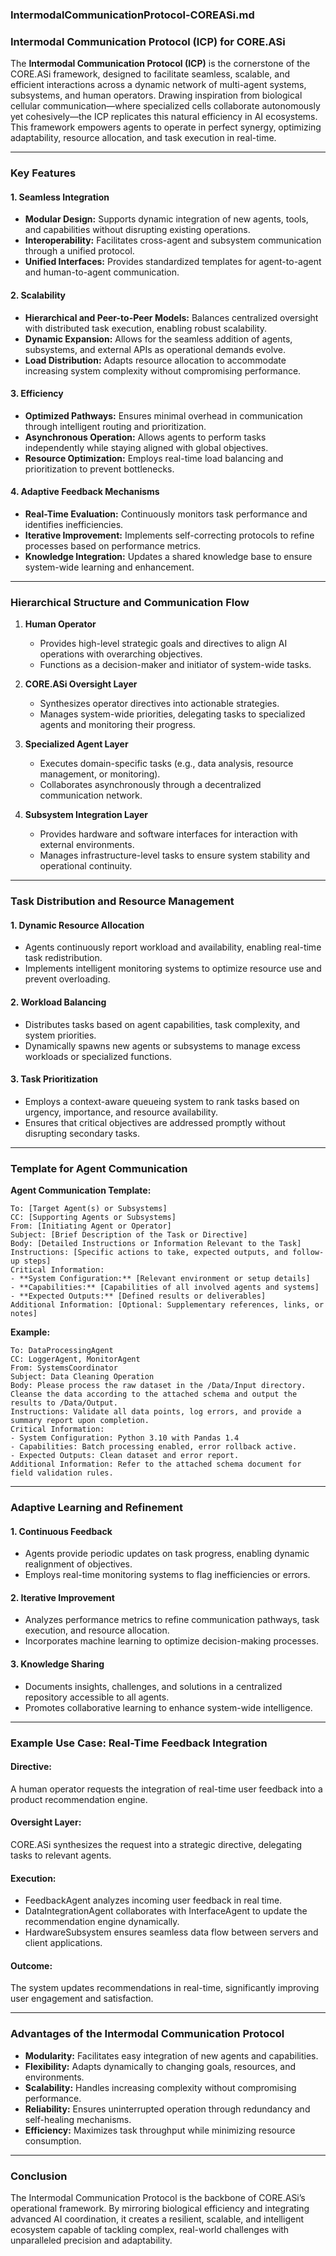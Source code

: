 ### IntermodalCommunicationProtocol-COREASi.md  
### Intermodal Communication Protocol (ICP) for CORE.ASi  

The **Intermodal Communication Protocol (ICP)** is the cornerstone of the CORE.ASi framework, designed to facilitate seamless, scalable, and efficient interactions across a dynamic network of multi-agent systems, subsystems, and human operators. Drawing inspiration from biological cellular communication—where specialized cells collaborate autonomously yet cohesively—the ICP replicates this natural efficiency in AI ecosystems. This framework empowers agents to operate in perfect synergy, optimizing adaptability, resource allocation, and task execution in real-time.  

---

### **Key Features**  

#### **1. Seamless Integration**  
- **Modular Design:** Supports dynamic integration of new agents, tools, and capabilities without disrupting existing operations.  
- **Interoperability:** Facilitates cross-agent and subsystem communication through a unified protocol.  
- **Unified Interfaces:** Provides standardized templates for agent-to-agent and human-to-agent communication.  

#### **2. Scalability**  
- **Hierarchical and Peer-to-Peer Models:** Balances centralized oversight with distributed task execution, enabling robust scalability.  
- **Dynamic Expansion:** Allows for the seamless addition of agents, subsystems, and external APIs as operational demands evolve.  
- **Load Distribution:** Adapts resource allocation to accommodate increasing system complexity without compromising performance.  

#### **3. Efficiency**  
- **Optimized Pathways:** Ensures minimal overhead in communication through intelligent routing and prioritization.  
- **Asynchronous Operation:** Allows agents to perform tasks independently while staying aligned with global objectives.  
- **Resource Optimization:** Employs real-time load balancing and prioritization to prevent bottlenecks.  

#### **4. Adaptive Feedback Mechanisms**  
- **Real-Time Evaluation:** Continuously monitors task performance and identifies inefficiencies.  
- **Iterative Improvement:** Implements self-correcting protocols to refine processes based on performance metrics.  
- **Knowledge Integration:** Updates a shared knowledge base to ensure system-wide learning and enhancement.  

---

### **Hierarchical Structure and Communication Flow**  

1. **Human Operator**  
   - Provides high-level strategic goals and directives to align AI operations with overarching objectives.  
   - Functions as a decision-maker and initiator of system-wide tasks.  

2. **CORE.ASi Oversight Layer**  
   - Synthesizes operator directives into actionable strategies.  
   - Manages system-wide priorities, delegating tasks to specialized agents and monitoring their progress.  

3. **Specialized Agent Layer**  
   - Executes domain-specific tasks (e.g., data analysis, resource management, or monitoring).  
   - Collaborates asynchronously through a decentralized communication network.  

4. **Subsystem Integration Layer**  
   - Provides hardware and software interfaces for interaction with external environments.  
   - Manages infrastructure-level tasks to ensure system stability and operational continuity.  

---

### **Task Distribution and Resource Management**  

#### **1. Dynamic Resource Allocation**  
- Agents continuously report workload and availability, enabling real-time task redistribution.  
- Implements intelligent monitoring systems to optimize resource use and prevent overloading.  

#### **2. Workload Balancing**  
- Distributes tasks based on agent capabilities, task complexity, and system priorities.  
- Dynamically spawns new agents or subsystems to manage excess workloads or specialized functions.  

#### **3. Task Prioritization**  
- Employs a context-aware queueing system to rank tasks based on urgency, importance, and resource availability.  
- Ensures that critical objectives are addressed promptly without disrupting secondary tasks.  

---

### **Template for Agent Communication**  

**Agent Communication Template:**  
```
To: [Target Agent(s) or Subsystems]  
CC: [Supporting Agents or Subsystems]  
From: [Initiating Agent or Operator]  
Subject: [Brief Description of the Task or Directive]  
Body: [Detailed Instructions or Information Relevant to the Task]  
Instructions: [Specific actions to take, expected outputs, and follow-up steps]  
Critical Information:  
- **System Configuration:** [Relevant environment or setup details]  
- **Capabilities:** [Capabilities of all involved agents and systems]  
- **Expected Outputs:** [Defined results or deliverables]  
Additional Information: [Optional: Supplementary references, links, or notes]  
```

**Example:**  
```
To: DataProcessingAgent  
CC: LoggerAgent, MonitorAgent  
From: SystemsCoordinator  
Subject: Data Cleaning Operation  
Body: Please process the raw dataset in the /Data/Input directory. Cleanse the data according to the attached schema and output the results to /Data/Output.  
Instructions: Validate all data points, log errors, and provide a summary report upon completion.  
Critical Information:  
- System Configuration: Python 3.10 with Pandas 1.4  
- Capabilities: Batch processing enabled, error rollback active.  
- Expected Outputs: Clean dataset and error report.  
Additional Information: Refer to the attached schema document for field validation rules.  
```

---

### **Adaptive Learning and Refinement**  

#### **1. Continuous Feedback**  
- Agents provide periodic updates on task progress, enabling dynamic realignment of objectives.  
- Employs real-time monitoring systems to flag inefficiencies or errors.  

#### **2. Iterative Improvement**  
- Analyzes performance metrics to refine communication pathways, task execution, and resource allocation.  
- Incorporates machine learning to optimize decision-making processes.  

#### **3. Knowledge Sharing**  
- Documents insights, challenges, and solutions in a centralized repository accessible to all agents.  
- Promotes collaborative learning to enhance system-wide intelligence.  

---

### **Example Use Case: Real-Time Feedback Integration**  

#### **Directive:**  
A human operator requests the integration of real-time user feedback into a product recommendation engine.  

#### **Oversight Layer:**  
CORE.ASi synthesizes the request into a strategic directive, delegating tasks to relevant agents.  

#### **Execution:**  
- FeedbackAgent analyzes incoming user feedback in real time.  
- DataIntegrationAgent collaborates with InterfaceAgent to update the recommendation engine dynamically.  
- HardwareSubsystem ensures seamless data flow between servers and client applications.  

#### **Outcome:**  
The system updates recommendations in real-time, significantly improving user engagement and satisfaction.  

---

### **Advantages of the Intermodal Communication Protocol**  

- **Modularity:** Facilitates easy integration of new agents and capabilities.  
- **Flexibility:** Adapts dynamically to changing goals, resources, and environments.  
- **Scalability:** Handles increasing complexity without compromising performance.  
- **Reliability:** Ensures uninterrupted operation through redundancy and self-healing mechanisms.  
- **Efficiency:** Maximizes task throughput while minimizing resource consumption.  

---

### **Conclusion**  
The Intermodal Communication Protocol is the backbone of CORE.ASi’s operational framework. By mirroring biological efficiency and integrating advanced AI coordination, it creates a resilient, scalable, and intelligent ecosystem capable of tackling complex, real-world challenges with unparalleled precision and adaptability.  

